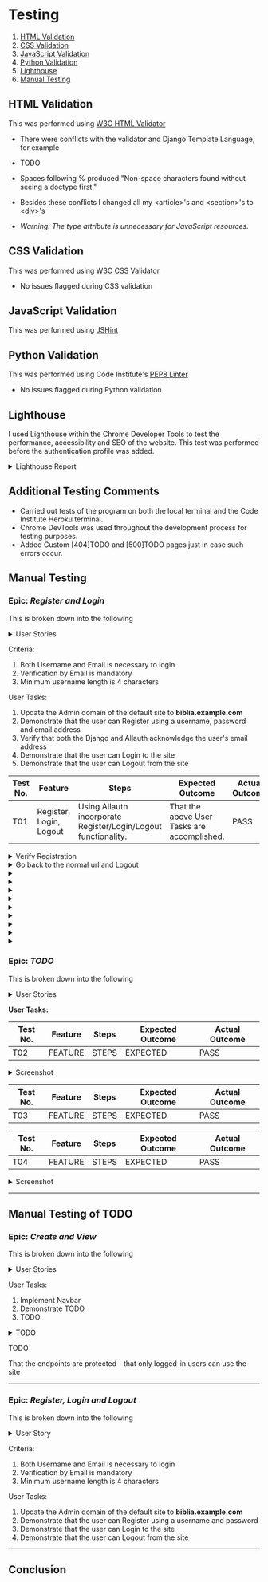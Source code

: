 # Testing

1. [HTML Validation](#html-validation)
2. [CSS Validation](#css-validation)
3. [JavaScript Validation](#javascript-validation)
4. [Python Validation](#python-validation)
5. [Lighthouse](#lighthouse)
6. [Manual Testing](#manual-testing)
   
## HTML Validation
This was performed using [W3C HTML Validator](https://validator.w3.org/nu/)

* There were conflicts with the validator and Django Template Language, for example

* TODO

* Spaces following % produced "Non-space characters found without seeing a doctype first."

* Besides these conflicts I changed all my \<article\>'s and \<section\>'s to \<div\>'s

* *Warning: The type attribute is unnecessary for JavaScript resources.*

## CSS Validation

This was performed using [W3C CSS Validator](https://jigsaw.w3.org/css-validator/)

 - No issues flagged during CSS validation

## JavaScript Validation

This was performed using [JSHint](https://jshint.com/)

## Python Validation

This was performed using Code Institute's [PEP8 Linter](https://pep8ci.herokuapp.com/)

- No issues flagged during Python validation

## Lighthouse

I used Lighthouse within the Chrome Developer Tools to test the performance, accessibility and SEO of the website.
This test was performed before the authentication profile was added.

<details>
  <summary>Lighthouse Report</summary>

    TODO

</details>

## Additional Testing Comments
+ Carried out tests of the program on both the local terminal and the Code Institute Heroku terminal.
+ Chrome DevTools was used throughout the development process for testing purposes.
+ Added Custom [404]TODO and [500]TODO pages just in case such errors occur.
  
## Manual Testing 

### Epic: *Register and Login*

This is broken down into the following
<details>
  <summary>User Stories</summary>

   ![image](https://github.com/DelroyGayle/Biblia-Posters-PP5/assets/91061592/09e75a1c-7f1c-4d9c-bad2-25f12dd0886a)
 
  ![image](https://github.com/DelroyGayle/Biblia-Posters-PP5/assets/91061592/982af554-be3f-4d82-9699-e0fc75fba0b7)

</details>

Criteria:
1. Both Username and Email is necessary to login
2. Verification by Email is mandatory
3. Minimum username length is 4 characters

User Tasks:
1. Update the Admin domain of the default site to **biblia.example.com**
2. Demonstrate that the user can Register using a username, password and email address
3. Verify that both the Django and Allauth acknowledge the user's email address
4. Demonstrate that the user can Login to the site
5. Demonstrate that the user can Logout from the site


| Test No. | Feature        | Steps        | Expected Outcome  | Actual Outcome |
| ------------- | ------------- | -------------    | ------------- | ------------- |
| T01 | Register, Login, Logout | Using Allauth incorporate Register/Login/Logout functionality. | That the above User Tasks are accomplished. | PASS |

<details>

<summary>Verify Registration</summary>

Select the Register option
In this example I registered the username **Tommy**

![image](https://github.com/DelroyGayle/Biblia-Posters-PP5/assets/91061592/7edc1c29-02b7-46c5-932f-380ba63288cb)

Once the account is registered change the url ending to **/admin/account/emailaddress/**

![image](https://github.com/DelroyGayle/Biblia-Posters-PP5/assets/91061592/324ee5ea-9144-40ff-abfc-426de3fa1102)

Click to verify the email in the Admin Dashboard

![image](https://github.com/DelroyGayle/Biblia-Posters-PP5/assets/91061592/89f40c3c-b4fb-4cec-8511-ff9ea6c35743)

Confirm That the Email Address is Verified

![image](https://github.com/DelroyGayle/Biblia-Posters-PP5/assets/91061592/a4e72bbe-d3e8-4ee0-8131-dd71b46710a5)

</details>

<details>

<summary>Go back to the normal url and Logout</summary>

![image](https://github.com/DelroyGayle/Biblia-Posters-PP5/assets/91061592/4e061c55-04bc-4ea5-a64f-8c2288a55dfc)

![image](https://github.com/DelroyGayle/Biblia-Posters-PP5/assets/91061592/7b4b1f8c-8cee-4f1e-9c0d-ed3001947436)


</details>


<details>

<summary></summary>

</details>

<details>

<summary></summary>

</details>

<details>

<summary></summary>

</details>

<details>

<summary></summary>

</details>

<details>

<summary></summary>

</details>

<details>

<summary></summary>

</details>

<details>

<summary></summary>

</details>

<details>

<summary></summary>

</details>

<details>

<summary></summary>

</details>

   
### Epic: *TODO*

This is broken down into the following

<details>
  <summary>User Stories</summary>

![image]TODO

</details>

**User Tasks:**

| Test No. | Feature        | Steps        | Expected Outcome  | Actual Outcome |
| ------------- | ------------- | -------------    | ------------- | ------------- |
| T02 | FEATURE  | STEPS | EXPECTED | PASS |

<details>
<summary>Screenshot</summary>

  ![image]TODO
  
</details>

| Test No. | Feature        | Steps        | Expected Outcome  | Actual Outcome |
| ------------- | ------------- | -------------    | ------------- | ------------- |
| T03 | FEATURE  | STEPS | EXPECTED | PASS |

| Test No. | Feature        | Steps        | Expected Outcome  | Actual Outcome |
| ------------- | ------------- | -------------    | ------------- | ------------- |
| T04 | FEATURE  | STEPS | EXPECTED | PASS |

<details>
<summary>Screenshot</summary>
  
![image]TODO

</details>

----

## Manual Testing of TODO

### Epic: *Create and View*

This is broken down into the following
<details>
  <summary>User Stories</summary>

  ![image]TODO

  ![image]TODO

</details>

User Tasks:
1. Implement Navbar 
2. Demonstrate TODO
3. TODO

<details>
  <summary>TODO</summary>

  ![image]TODO

</details>

TODO

That the endpoints are protected - that only logged-in users can use the site

----


### Epic: *Register, Login and Logout*

This is broken down into the following
<details>
  <summary>User Story</summary>

   ![image]TODO
   
  
</details>

Criteria:
1. Both Username and Email is necessary to login
2. Verification by Email is mandatory
3. Minimum username length is 4 characters

User Tasks:
1. Update the Admin domain of the default site to **biblia.example.com**
2. Demonstrate that the user can Register using a username and password
3. Demonstrate that the user can Login to the site
4. Demonstrate that the user can Logout from the site


----

## Conclusion

